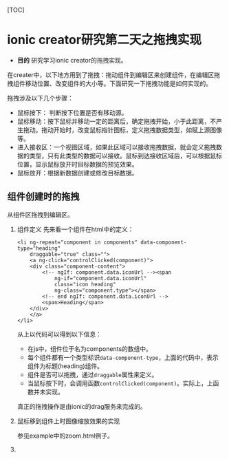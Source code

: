 [TOC]
# ionic creator研究第二天之拖拽实现

- **目的** 研究学习ionic creator的拖拽实现。

在creater中，以下地方用到了拖拽：拖动组件到编辑区来创建组件，在编辑区拖拽组件移动位置、改变组件的大小等。下面研究一下拖拽功能是如何实现的。

拖拽涉及以下几个步骤：
- 鼠标按下： 判断按下位置是否有移动源。
- 鼠标移动：按下鼠标并移动一定的距离后，确定拖拽开始，小于此距离，不产生拖动。拖动开始时，改变鼠标指针图标，定义拖拽数据类型，如赋上源图像等。
- 进入接收区：一个视图区域，如果此区域可以接收拖拽数据，就会定义拖拽数据的类型，只有此类型的数据可以接收。鼠标到达接收区域后，可以根据鼠标位置，显示鼠标放开时目标数据的预览效果。
- 鼠标放开：根据新数据创建或修改目标数据。

## 组件创建时的拖拽
从组件区拖拽到编辑区。

1. 组件定义
   先来看一个组件在html中的定义：
   ```
   <li ng-repeat="component in components" data-component-type="heading"
       draggable="true" class="">
       <a ng-click="controlClicked(component)">
       <div class="component-content">
           <!-- ngIf: component.data.iconUrl --><span
               ng-if="component.data.iconUrl"
               class="icon heading"
               ng-class="component.type"></span>
           <!-- end ngIf: component.data.iconUrl -->
           <span>Heading</span>
       </div>
       </a>
   </li>
   ```

   从上以代码可以得到以下信息：
   - 在js中，组件位于名为components的数组中。
   - 每个组件都有一个类型标识`data-component-type`，上面的代码中，表示组件为标题(heading)组件。
   - 组件是否可以拖拽，通过`draggable`属性来定义。
   - 当鼠标按下时，会调用函数`controlClicked(component)`。实际上，上函数并未实现。

   真正的拖拽操作是由ionic的drag服务来完成的。

1. 鼠标移到组件上时图像缩放效果的实现

   参见example中的zoom.html例子。

1.